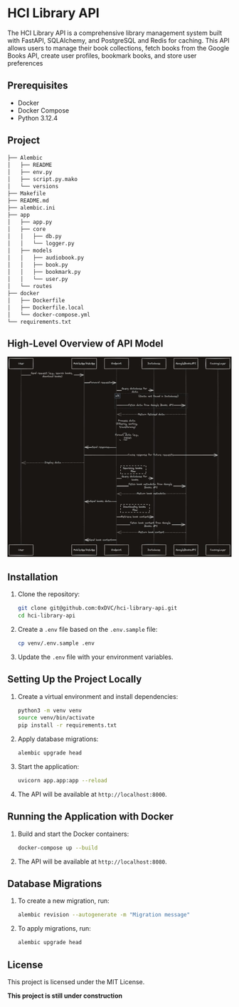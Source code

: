 # HCI Library API

The HCI Library API is a comprehensive library management system built with FastAPI, SQLAlchemy, and PostgreSQL and Redis for caching. This API allows users to manage their book collections, fetch books from the Google Books API, create user profiles, bookmark books, and store user preferences

## Prerequisites

- Docker
- Docker Compose
- Python 3.12.4


## Project 

```
├── Alembic
│   ├── README
│   ├── env.py
│   ├── script.py.mako
│   └── versions
├── Makefile
├── README.md
├── alembic.ini
├── app
│   ├── app.py
│   ├── core
│   │   ├── db.py
│   │   └── logger.py
│   ├── models
│   │   ├── audiobook.py
│   │   ├── book.py
│   │   ├── bookmark.py
│   │   └── user.py
│   └── routes
├── docker
│   ├── Dockerfile
│   ├── Dockerfile.local
│   └── docker-compose.yml
└── requirements.txt
```

## High-Level Overview of API Model

![Project Model](./model.jpeg)

## Installation

1. Clone the repository:

   ```sh
   git clone git@github.com:0xDVC/hci-library-api.git
   cd hci-library-api
   ```
2. Create a `.env` file based on the `.env.sample` file:

   ```sh
   cp venv/.env.sample .env
   ```
3. Update the `.env` file with your environment variables.

## Setting Up the Project Locally

1. Create a virtual environment and install dependencies:

   ```sh
   python3 -m venv venv
   source venv/bin/activate
   pip install -r requirements.txt
   ```
2. Apply database migrations:

   ```sh
   alembic upgrade head
   ```
3. Start the application:

   ```sh
   uvicorn app.app:app --reload
   ```
4. The API will be available at `http://localhost:8000`.

## Running the Application with Docker

1. Build and start the Docker containers:

   ```sh
   docker-compose up --build
   ```
2. The API will be available at `http://localhost:8080`.

## Database Migrations

1. To create a new migration, run:

   ```sh
   alembic revision --autogenerate -m "Migration message"
   ```
2. To apply migrations, run:

   ```sh
   alembic upgrade head
   ```

## License

This project is licensed under the MIT License.



__This project is still under construction__

